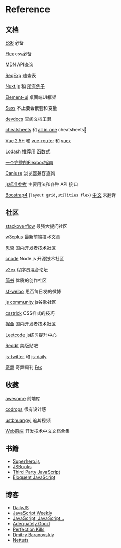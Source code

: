 
# Reference
## 文档 <Badge text="0.10.1+" type="stable"/>

[ES6](http://es6.ruanyifeng.com/) 必备  

[Flex](http://www.ruanyifeng.com/blog/2015/07/flex-grammar.html) css必备

[MDN](https://developer.mozilla.org) API查询

[RegExp](https://www.jb51.net/shouce/jquery1.82/regexp.html) 速查表

[Nuxt.js](https://nuxtjs.org/)  和 [所有例子](https://github.com/nuxt/nuxt.js/tree/dev/examples)

[Element-ui](http://element.eleme.io/#/zh-CN) 桌面端UI框架

[Sass](https://sass-guidelin.es/zh/) 不止要会嵌套和变量

[devdocs](http://devdocs.io/) 查阅文档工具

[cheatsheets](https://devhints.io/) 和 [all in one](https://medium.freecodecamp.org/modern-frontend-hacking-cheatsheets-df9c2566c72a) cheatsheets 

[Vue 2.5+](https://cn.vuejs.org/index.html) 和 [vue-router](https://router.vuejs.org/) 和 [vuex](https://vuex.vuejs.org/)

[Lodash](https://lodash.com/) 推荐用 [函数式](https://github.com/lodash/lodash/wiki/FP-Guide) 

[一个完整的Flexbox指南](https://www.w3cplus.com/css3/a-guide-to-flexbox-new.html)

[Caniuse](https://caniuse.com/) 浏览器兼容查询

[js标准参考](http://javascript.ruanyifeng.com/) 主要用法和各种 API 接口

[Boostrap4](https://getbootstrap.com/) (`layout grid,utilities flex`) [中文](https://v4.bootcss.com/) 未翻译

## 社区 <Badge text="0.10.1+" type="error"/>
[stackoverflow](https://stackoverflow.com/) 最强大提问社区

[w3cplus](https://www.w3cplus.com/) 最新前端技术文章

[思否](https://segmentfault.com/) 国内开发者技术社区

[cnode](https://cnodejs.org/) Node.js 开源技术社区

[v2ex](https://www.v2ex.com/) 程序员混合论坛

[简书](https://www.jianshu.com/) 优质的创作社区

[sf-weibo](https://www.weibo.com/segmentfault?profile_ftype=1&is_all=1#_0) 思否每日发的微博

[js community](https://plus.google.com/communities/100875929141897651837) js谷歌社区

[csstrick](https://css-tricks.com/) CSS样式的技巧

[掘金](https://juejin.im/) 国内开发者技术社区

[Leetcode](https://leetcode.com/) js练习提升中心

[Reddit](https://www.reddit.com) 美版贴吧

[js-twitter](https://twitter.com/JavaScript) 和 [js-daily](https://twitter.com/JavaScriptDaily)

[奇舞](https://weekly.75team.com/) 奇舞周刊 [Fex](http://fex.baidu.com/)

## 收藏

[awesome](https://www.awesomes.cn/) 前端库

[codrops](https://tympanus.net/) 很有设计感

[ustbhuangyi](https://www.imooc.com/t/3017249) 追其视频

[Web前端](https://docschina.org/) 开发技术中文文档合集

## 书籍

  - [Superhero.js](http://superherojs.com/)
  - [JSBooks](http://jsbooks.revolunet.com/)
  - [Third Party JavaScript](http://manning.com/vinegar/)
  - [Eloquent JavaScript](http://eloquentjavascript.net/)

## 博客

  - [DailyJS](https://medium.com/dailyjs)
  - [JavaScript Weekly](http://javascriptweekly.com/)
  - [JavaScript, JavaScript...](http://javascriptweblog.wordpress.com/)
  - [Adequately Good](http://www.adequatelygood.com/)
  - [Perfection Kills](http://perfectionkills.com/)
  - [Dmitry Baranovskiy](http://dmitry.baranovskiy.com/)
  - [Nettuts](http://net.tutsplus.com/?s=javascript)
